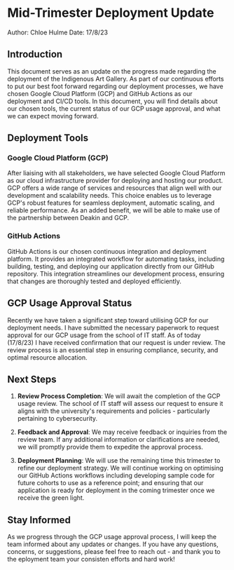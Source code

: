 # Mid-Trimester Deployment Update

Author: Chloe Hulme
Date: 17/8/23

## Introduction

This document serves as an update on the progress made regarding the deployment of the Indigenous
Art Gallery. As part of our continuous efforts to put our best foot forward regarding our deployment
processes, we have chosen Google Cloud Platform (GCP) and GitHub Actions as our deployment and CI/CD
tools. In this document, you will find details about our chosen tools, the current status of our GCP
usage approval, and what we can expect moving forward.

## Deployment Tools

### Google Cloud Platform (GCP)

After liaising with all stakeholders, we have selected Google Cloud Platform as our cloud
infrastructure provider for deploying and hosting our product. GCP offers a wide range of services
and resources that align well with our development and scalability needs. This choice enables us to
leverage GCP's robust features for seamless deployment, automatic scaling, and reliable performance.
As an added benefit, we will be able to make use of the partnership between Deakin and GCP.

### GitHub Actions

GitHub Actions is our chosen continuous integration and deployment platform. It provides an
integrated workflow for automating tasks, including building, testing, and deploying our application
directly from our GitHub repository. This integration streamlines our development process, ensuring
that changes are thoroughly tested and deployed efficiently.

## GCP Usage Approval Status

Recently we have taken a significant step toward utilising GCP for our deployment needs. I have
submitted the necessary paperwork to request approval for our GCP usage from the school of IT staff.
As of today (17/8/23) I have received confirmation that our request is under review. The review
process is an essential step in ensuring compliance, security, and optimal resource allocation.

## Next Steps

1. **Review Process Completion**: We will await the completion of the GCP usage review. The school
   of IT staff will assess our request to ensure it aligns with the university's requirements and
   policies - particularly pertaining to cybersecurity.

2. **Feedback and Approval**: We may receive feedback or inquiries from the review team. If any
   additional information or clarifications are needed, we will promptly provide them to expedite
   the approval process.

3. **Deployment Planning**: We will use the remaining time this trimester to refine our deployment
   strategy. We will continue working on optimising our GitHub Actions workflows including
   developing sample code for future cohorts to use as a reference point; and ensuring that our
   application is ready for deployment in the coming trimester once we receive the green light.

## Stay Informed

As we progress through the GCP usage approval process, I will keep the team informed about any
updates or changes. If you have any questions, concerns, or suggestions, please feel free to reach
out - and thank you to the eployment team your consisten efforts and hard work!
